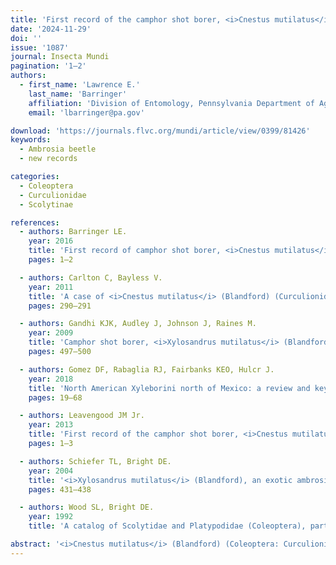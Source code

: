 ```yaml
---
title: 'First record of the camphor shot borer, <i>Cnestus mutilatus</i> (Blandford) (Coleoptera: Curculionidae: Scolytinae), in Massachusetts'
date: '2024-11-29'
doi: ''
issue: '1087'
journal: Insecta Mundi
pagination: '1–2'
authors:
  - first_name: 'Lawrence E.'
    last_name: 'Barringer'
    affiliation: 'Division of Entomology, Pennsylvania Department of Agriculture, 2301 N. Cameron Street, Harrisburg, PA 17110 USA'
    email: 'lbarringer@pa.gov'

download: 'https://journals.flvc.org/mundi/article/view/0399/81426'
keywords:
  - Ambrosia beetle
  - new records

categories:
  - Coleoptera
  - Curculionidae
  - Scolytinae

references:
  - authors: Barringer LE.
    year: 2016
    title: 'First record of camphor shot borer, <i>Cnestus mutilatus</i> (Blandford) (Coleoptera: Curculionidae: Scolytinae) in Pennsylvania. Insecta Mundi 0519'
    pages: 1–2

  - authors: Carlton C, Bayless V.
    year: 2011
    title: 'A case of <i>Cnestus mutilatus</i> (Blandford) (Curculionidae: Scolytinae: Xyleborini) females damaging plastic fuel storage containers in Louisiana, U.S.A. Coleopterists Bulletin 65(3)'
    pages: 290–291

  - authors: Gandhi KJK, Audley J, Johnson J, Raines M.
    year: 2009
    title: 'Camphor shot borer, <i>Xylosandrus mutilatus</i> (Blandford) (Coleoptera: Curculionidae), an adventive ambrosia beetle in Georgia. The Coleopterists Bulletin 63(4)'
    pages: 497–500

  - authors: Gomez DF, Rabaglia RJ, Fairbanks KEO, Hulcr J.
    year: 2018
    title: 'North American Xyleborini north of Mexico: a review and key to genera and species (Coleoptera, Curculionidae, Scolytinae). ZooKeys 768'
    pages: 19–68

  - authors: Leavengood JM Jr.
    year: 2013
    title: 'First record of the camphor shot borer, <i>Cnestus mutilatus</i> (Blandford 1894), (Curculionidae: Scolytinae: Xyleborini) in Kentucky. Insecta Mundi 0308'
    pages: 1–3

  - authors: Schiefer TL, Bright DE.
    year: 2004
    title: '<i>Xylosandrus mutilatus</i> (Blandford), an exotic ambrosia beetle (Coleoptera: Curculionidae: Scolytinae: Xyleborini) new to North America. The Coleopterists Bulletin 58(3)'
    pages: 431–438

  - authors: Wood SL, Bright DE.
    year: 1992
    title: 'A catalog of Scolytidae and Platypodidae (Coleoptera), part 2: Taxonomic index volume A. Great Basin Naturalist Memoirs, No. 13. Brigham Young University; Provo, UT. 833 p.'

abstract: '<i>Cnestus mutilatus</i> (Blandford) (Coleoptera: Curculionidae: Scolytinae) is reported from Massachusetts for the first time. Brief trapping information is provided.'
---
```

